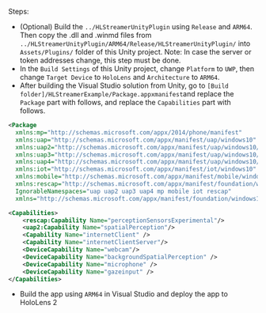 Steps:
- (Optional) Build the `../HLStreamerUnityPlugin` using `Release` and `ARM64`. Then copy the .dll and .winmd files from `../HLStreamerUnityPlugin/ARM64/Release/HLStreamerUnityPlugin/` into `Assets/Plugins/` folder of this Unity project. Note: In case the server or token addresses change, this step must be done.
- In the `Build Settings` of this Unity project, change `Platform` to `UWP`, then change `Target Device` to `HoloLens` and `Architecture` to `ARM64`.
- After building the Visual Studio solution from Unity, go to `[Build folder]/HLStreamerExample/Package.appxmanifest`and replace the `Package` part with follows, and replace the `Capabilities` part with follows.
```xml
<Package 
  xmlns:mp="http://schemas.microsoft.com/appx/2014/phone/manifest" 
  xmlns:uap="http://schemas.microsoft.com/appx/manifest/uap/windows10" 
  xmlns:uap2="http://schemas.microsoft.com/appx/manifest/uap/windows10/2" 
  xmlns:uap3="http://schemas.microsoft.com/appx/manifest/uap/windows10/3" 
  xmlns:uap4="http://schemas.microsoft.com/appx/manifest/uap/windows10/4" 
  xmlns:iot="http://schemas.microsoft.com/appx/manifest/iot/windows10" 
  xmlns:mobile="http://schemas.microsoft.com/appx/manifest/mobile/windows10" 
  xmlns:rescap="http://schemas.microsoft.com/appx/manifest/foundation/windows10/restrictedcapabilities" 
  IgnorableNamespaces="uap uap2 uap3 uap4 mp mobile iot rescap" 
  xmlns="http://schemas.microsoft.com/appx/manifest/foundation/windows10"> 
```
```xml
<Capabilities>
    <rescap:Capability Name="perceptionSensorsExperimental"/>
    <uap2:Capability Name="spatialPerception"/>
	<Capability Name="internetClient" />
    <Capability Name="internetClientServer"/>
    <DeviceCapability Name="webcam"/>
	<DeviceCapability Name="backgroundSpatialPerception" />
    <DeviceCapability Name="microphone" />
    <DeviceCapability Name="gazeinput" />
</Capabilities>
```
- Build the app using `ARM64` in Visual Studio and deploy the app to HoloLens 2